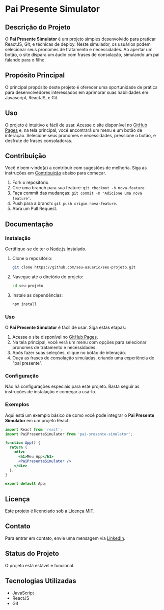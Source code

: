 # Pai Presente Simulator

## Descrição do Projeto

O **Pai Presente Simulator** é um projeto simples desenvolvido para praticar ReactJS, Git, e técnicas de deploy. Neste simulador, os usuários podem selecionar seus pronomes de tratamento e necessidades. Ao apertar um botão, o site dispara um áudio com frases de consolação, simulando um pai falando para o filho.

## Propósito Principal

O principal propósito deste projeto é oferecer uma oportunidade de prática para desenvolvedores interessados em aprimorar suas habilidades em Javascript, ReactJS, e Git.

## Uso

O projeto é intuitivo e fácil de usar. Acesse o site disponível no [GitHub Pages](https://cristianvalim.github.io/paipresentesimulator/) e, na tela principal, você encontrará um menu e um botão de interação. Selecione seus pronomes e necessidades, pressione o botão, e desfrute de frases consoladoras.

## Contribuição

Você é bem-vindo(a) a contribuir com sugestões de melhoria. Siga as instruções em [Contribuição](#contribuição) abaixo para começar.

1. Fork o repositório.
2. Crie uma branch para sua feature: `git checkout -b nova-feature`.
3. Faça commit das mudanças: `git commit -m 'Adicione uma nova feature'`.
4. Push para a branch: `git push origin nova-feature`.
5. Abra um Pull Request.

## Documentação

### Instalação

Certifique-se de ter o [Node.js](https://nodejs.org/) instalado.

1. Clone o repositório:
    ```bash
    git clone https://github.com/seu-usuario/seu-projeto.git
    ```
2. Navegue até o diretório do projeto:
    ```bash
    cd seu-projeto
    ```
3. Instale as dependências:
    ```bash
    npm install
    ```

### Uso

O **Pai Presente Simulator** é fácil de usar. Siga estas etapas:

1. Acesse o site disponível no [GitHub Pages](https://cristianvalim.github.io/paipresentesimulator/).
2. Na tela principal, você verá um menu com opções para selecionar pronomes de tratamento e necessidades.
3. Após fazer suas seleções, clique no botão de interação.
4. Ouça as frases de consolação simuladas, criando uma experiência de "pai presente".

### Configuração

Não há configurações especiais para este projeto. Basta seguir as instruções de instalação e começar a usá-lo.

### Exemplos

Aqui está um exemplo básico de como você pode integrar o **Pai Presente Simulator** em um projeto React:

```jsx
import React from 'react';
import PaiPresenteSimulator from 'pai-presente-simulator';

function App() {
  return (
    <div>
      <h1>Meu App</h1>
      <PaiPresenteSimulator />
    </div>
  );
}

export default App;
```

## Licença

Este projeto é licenciado sob a [Licença MIT](LICENSE).

## Contato

Para entrar em contato, envie uma mensagem via [LinkedIn](https://www.linkedin.com/in/cristianvalim/).

## Status do Projeto

O projeto está estável e funcional.

## Tecnologias Utilizadas

- JavaScript
- ReactJS
- Git
